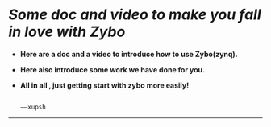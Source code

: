 *Some doc and video to make you fall in love with Zybo*  
===================

- **Here are a doc and a video to introduce how to use Zybo(zynq).**

- **Here also  introduce some work we have done for you.**

- **All in all , just getting start with zybo more easily!** 
														
														                        ——xupsh
								
---------